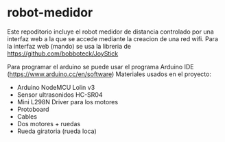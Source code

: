 # robot-medidor
Este repoditorio incluye el robot medidor de distancia controlado por una interfaz web a la que se accede mediante la creacion de una red wifi. 
Para la interfaz web (mando) se usa la libreria de https://github.com/bobboteck/JoyStick

Para programar el arduino se puede usar el programa Arduino IDE (https://www.arduino.cc/en/software)
Materiales usados en el proyecto:

- Arduino NodeMCU Lolin v3
- Sensor ultrasonidos HC-SR04
- Mini L298N Driver para los motores
- Protoboard
- Cables
- Dos motores + ruedas
- Rueda giratoria (rueda loca)

